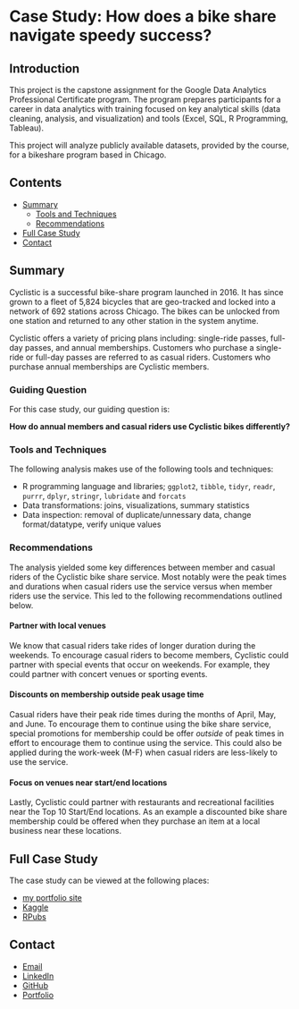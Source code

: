 # Case Study: How does a bike share navigate speedy success?

## Introduction 

This project is the capstone assignment for the Google Data Analytics Professional Certificate program. The program prepares participants for a career in data analytics with training focused on key analytical skills (data cleaning, analysis, and visualization) and tools (Excel, SQL, R Programming, Tableau).

This project will analyze publicly available datasets, provided by the course, for a bikeshare program based in Chicago. 

## Contents 

- [Summary](#summary)
  - [Tools and Techniques](#tools-and-techniques)
  - [Recommendations](#recommendations)
- [Full Case Study](#full-case-study)
- [Contact](#contact)

## Summary 

Cyclistic is a successful bike-share program launched in 2016. It has since grown to a fleet of 5,824 bicycles that are geo-tracked and locked into a network of 692 stations across Chicago. The bikes can be unlocked from one station and returned to any other station in the system anytime.

Cyclistic offers a variety of pricing plans including: single-ride passes, full-day passes, and annual memberships. Customers who purchase a single-ride or full-day passes are referred to as casual riders. Customers who purchase annual memberships are Cyclistic members.

### Guiding Question 

For this case study, our guiding question is: 

**How do annual members and casual riders use Cyclistic bikes differently?**

### Tools and Techniques 

The following analysis makes use of the following tools and techniques: 

- R programming language and libraries; `ggplot2`, `tibble`, `tidyr`, `readr`, `purrr`, `dplyr`, `stringr`, `lubridate` and `forcats`
- Data transformations: joins, visualizations, summary statistics
- Data inspection: removal of duplicate/unnessary data, change format/datatype, verify unique values

### Recommendations

The analysis yielded some key differences between member and casual riders of the Cyclistic bike share service. Most notably were the peak times and durations when casual riders use the service versus when member riders use the service. This led to the following recommendations outlined below. 

#### Partner with local venues

We know that casual riders take rides of longer duration during the weekends. To encourage casual riders to become members, Cyclistic could partner with special events that occur on weekends. For example, they could partner with concert venues or sporting events.

#### Discounts on membership outside peak usage time

Casual riders have their peak ride times during the months of April, May, and June. To encourage them to continue using the bike share service, special promotions for membership could be offer *outside* of peak times in effort to encourage them to continue using the service. This could also be applied during the work-week (M-F) when casual riders are less-likely to use the service.

#### Focus on venues near start/end locations 

Lastly, Cyclistic could partner with restaurants and recreational facilities near the Top 10 Start/End locations. As an example a discounted bike share membership could be offered when they purchase an item at a local business near these locations.

## Full Case Study

The case study can be viewed at the following places:

- [my portfolio site](https://ananfito.github.io/case-study_cyclistic/case_study_01_cyclistic.html)
- [Kaggle](https://www.kaggle.com/code/anthonynanfito/cyclistic-bike-share-a-case-study)
- [RPubs](https://rpubs.com/anthonynanfito/case_study_cyclistic)

## Contact
- <a href="mailto:msg.for.anthony.p6ht3@simplelogin.com?subject=Nice Case Study Project&body=Hey Anthony, I saw your Case Study. Let's talk!">Email</a>
- [LinkedIn](https://www.linkedin.com/in/anthonynanfito/)
- [GitHub](https://www.github.com/ananfito)
- [Portfolio](https://ananfito.github.io)
